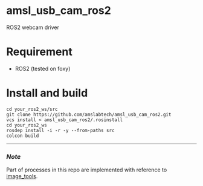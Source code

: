 # amsl_usb_cam_ros2
ROS2 webcam driver

# Requirement

- ROS2 (tested on foxy) 

# Install and build
```
cd your_ros2_ws/src
git clone https://github.com/amslabtech/amsl_usb_cam_ros2.git
vcs install < amsl_usb_cam_ros2/.rosinstall 
cd your_ros2_ws
rosdep install -i -r -y --from-paths src
colcon build 
```

---
### *Note* 
Part of processes in this repo are implemented with reference to [image_tools](https://github.com/ros2/demos/tree/foxy/image_tools).
